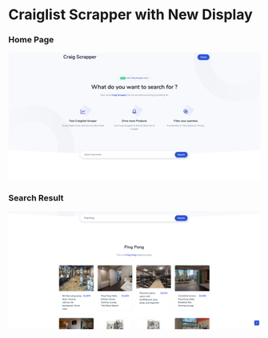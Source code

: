 # Craiglist Scrapper with New Display

### Home Page
![Screenshot](craig%20scraper%20demo/Home-Page.png)
### Search Result
![Screenshot](craig%20scraper%20demo/Search-Result.png)
